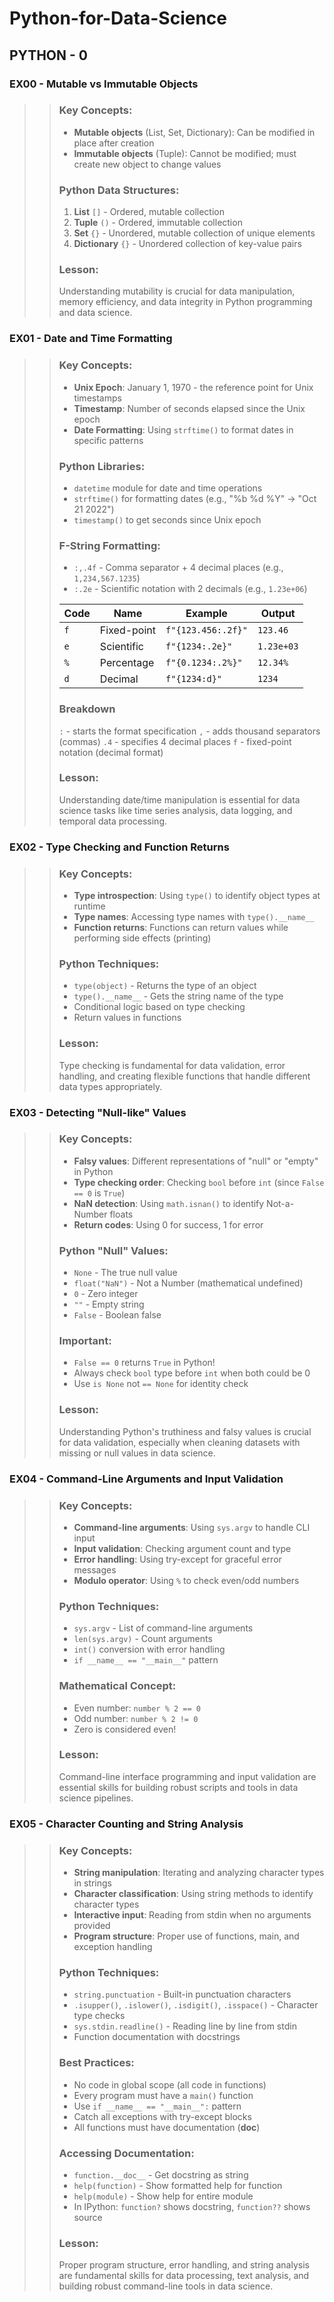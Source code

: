 # Python-for-Data-Science

## PYTHON - 0
### EX00 - Mutable vs Immutable Objects

>> ### Key Concepts:
>> - **Mutable objects** (List, Set, Dictionary): Can be modified in place after creation
>> - **Immutable objects** (Tuple): Cannot be modified; must create new object to change values
>> ### Python Data Structures:
>> 1. **List** `[]` - Ordered, mutable collection
>> 2. **Tuple** `()` - Ordered, immutable collection
>> 3. **Set** `{}` - Unordered, mutable collection of unique elements
>> 4. **Dictionary** `{}` - Unordered collection of key-value pairs
>> ### Lesson:
>> Understanding mutability is crucial for data manipulation, memory efficiency, and data integrity in Python programming and data science.


### EX01 - Date and Time Formatting

>> ### Key Concepts:
>> - **Unix Epoch**: January 1, 1970 - the reference point for Unix timestamps
>> - **Timestamp**: Number of seconds elapsed since the Unix epoch
>> - **Date Formatting**: Using `strftime()` to format dates in specific patterns
>> ### Python Libraries:
>> - `datetime` module for date and time operations
>> - `strftime()` for formatting dates (e.g., "%b %d %Y" → "Oct 21 2022")
>> - `timestamp()` to get seconds since Unix epoch
>> ### F-String Formatting:
>> - `:,.4f` - Comma separator + 4 decimal places (e.g., `1,234,567.1235`)
>> - `:.2e` - Scientific notation with 2 decimals (e.g., `1.23e+06`)
>> 
>> | Code | Name | Example | Output |
>> |------|------|---------|--------|
>> | `f` | Fixed-point | `f"{123.456:.2f}"` | `123.46` |
>> | `e` | Scientific | `f"{1234:.2e}"` | `1.23e+03` |
>> | `%` | Percentage | `f"{0.1234:.2%}"` | `12.34%` |
>> | `d` | Decimal | `f"{1234:d}"` | `1234` |
>> ### Breakdown
>> `:` - starts the format specification
>> `,` - adds thousand separators (commas)
>> `.4` - specifies 4 decimal places
>> `f` - fixed-point notation (decimal format)
>> ### Lesson:
>> Understanding date/time manipulation is essential for data science tasks like time series analysis, data logging, and temporal data processing.


### EX02 - Type Checking and Function Returns

>> ### Key Concepts:
>> - **Type introspection**: Using `type()` to identify object types at runtime
>> - **Type names**: Accessing type names with `type().__name__`
>> - **Function returns**: Functions can return values while performing side effects (printing)
>> ### Python Techniques:
>> - `type(object)` - Returns the type of an object
>> - `type().__name__` - Gets the string name of the type
>> - Conditional logic based on type checking
>> - Return values in functions
>> ### Lesson:
>> Type checking is fundamental for data validation, error handling, and creating flexible functions that handle different data types appropriately.


### EX03 - Detecting "Null-like" Values

>> ### Key Concepts:
>> - **Falsy values**: Different representations of "null" or "empty" in Python
>> - **Type checking order**: Checking `bool` before `int` (since `False == 0` is `True`)
>> - **NaN detection**: Using `math.isnan()` to identify Not-a-Number floats
>> - **Return codes**: Using 0 for success, 1 for error
>> ### Python "Null" Values:
>> - `None` - The true null value
>> - `float("NaN")` - Not a Number (mathematical undefined)
>> - `0` - Zero integer
>> - `""` - Empty string
>> - `False` - Boolean false
>> ### Important:
>> - `False == 0` returns `True` in Python!
>> - Always check `bool` type before `int` when both could be 0
>> - Use `is None` not `== None` for identity check
>> ### Lesson:
>> Understanding Python's truthiness and falsy values is crucial for data validation, especially when cleaning datasets with missing or null values in data science.


### EX04 - Command-Line Arguments and Input Validation

>> ### Key Concepts:
>> - **Command-line arguments**: Using `sys.argv` to handle CLI input
>> - **Input validation**: Checking argument count and type
>> - **Error handling**: Using try-except for graceful error messages
>> - **Modulo operator**: Using `%` to check even/odd numbers
>> ### Python Techniques:
>> - `sys.argv` - List of command-line arguments
>> - `len(sys.argv)` - Count arguments
>> - `int()` conversion with error handling
>> - `if __name__ == "__main__"` pattern
>> ### Mathematical Concept:
>> - Even number: `number % 2 == 0`
>> - Odd number: `number % 2 != 0`
>> - Zero is considered even!
>> ### Lesson:
>> Command-line interface programming and input validation are essential skills for building robust scripts and tools in data science pipelines.


### EX05 - Character Counting and String Analysis

>> ### Key Concepts:
>> - **String manipulation**: Iterating and analyzing character types in strings
>> - **Character classification**: Using string methods to identify character types
>> - **Interactive input**: Reading from stdin when no arguments provided
>> - **Program structure**: Proper use of functions, main, and exception handling
>> ### Python Techniques:
>> - `string.punctuation` - Built-in punctuation characters
>> - `.isupper()`, `.islower()`, `.isdigit()`, `.isspace()` - Character type checks
>> - `sys.stdin.readline()` - Reading line by line from stdin
>> - Function documentation with docstrings
>> ### Best Practices:
>> - No code in global scope (all code in functions)
>> - Every program must have a `main()` function
>> - Use `if __name__ == "__main__":` pattern
>> - Catch all exceptions with try-except blocks
>> - All functions must have documentation (__doc__)
>> ### Accessing Documentation:
>> - `function.__doc__` - Get docstring as string
>> - `help(function)` - Show formatted help for function
>> - `help(module)` - Show help for entire module
>> - In IPython: `function?` shows docstring, `function??` shows source
>> ### Lesson:
>> Proper program structure, error handling, and string analysis are fundamental skills for data processing, text analysis, and building robust command-line tools in data science.
